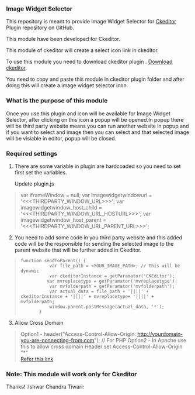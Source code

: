 ### Image Widget Selector

This repository is meant to provide Image Widget Selector for [Ckeditor](http://ckeditor.com/) Plugin repository on GitHub.

This module have been developed for Ckeditor.

This module of ckeditor will create a select icon link  in ckeditor. 

To use this module you need to download ckeditor plugin  . [Download ckeditor](http://ckeditor.com/).

You need to copy and paste this module in ckeditor plugin folder and after doing this will create a image widget selector icon.



### What is the purpose of this module
Once you use this plugin and icon will be available for Image Widget Selector, after clicking on this icon a popup will be opened.In popup there will be third party website means you can run another website in popup and if you want to select and image then you can select and that selected image will be visiable in editor, popup will be closed.


### Required settings 
1. There are some variable in plugin are hardcoaded so you need to set first set the variables. 

   Update plugin.js
    
  > var iframeWindow = null;
  > var imagewidgetwindowurl = '<<<THIRDPARTY_WINDOW_URL>>>';
  > var imagewidgetwindow_host_child = '<<<THIRDPARTY_WINDOW_URL_HOSTURL>>>';
  > var imagewidgetwindow_host_parent = '<<<THIRDPARTY_WINDOW_URL_PARENT_URL>>>';


2. You need to add some code in you third party website and this added code will be the responsible for sending the selected image to the parent website that will be further added in Ckeditor.


>     function sendToParent() {
>                var file_path = <YOUR_IMAGE_PATH>; // This will be dynamic
>                var ckeditorInstance = getParamator('CKEditor');
>               var mvreplacetype = getParamator('mvreplacetype');
>                var mvfolderpath = getParamator('mvfolderpath');
>                var actual_data = file_path + '||||' + ckeditorInstance + '||||' + mvreplacetype+ '||||' + mvfolderpath;
>                window.parent.postMessage(actual_data, '*');
>            }

 3. Allow Cross Domain 
   > Option1 -   header("Access-Control-Allow-Origin: http://yourdomain-you-are-connecting-from.com"); // For PHP
   > Option2 -   In Apache use this to allow cross domain 
                  Header set Access-Control-Allow-Origin "*"            
                  [Refer this link](http://enable-cors.org/server_apache.html)






### Note: This module will work only for Ckeditor

Thanks! :Ishwar Chandra Tiwari:

